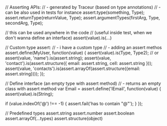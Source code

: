 // Asserting APIs:
// - generated by Traceur (based on type annotations)
// - can be also used in tests for instance
assert.type(something, Type);
assert.returnType(returnValue, Type);
assert.argumentTypes(firstArg, Type, secondArg, Type);

// this can be used anywhere in the code
// (useful inside test, when we don't wanna define an interface)
assert(value).is(...)


// Custom type assert:
// - i have a custom type
// - adding an assert methos
assert.define(MyUser, function(value) {
  assert(value).is(Type, Type2); // or
  assert(value, 'name').is(assert.string);
  assert(value, 'contact').is(assert.structure({
    email: assert.string,
    cell: assert.string
  }));
  assert(value, 'contacts').is(assert.arrayOf(assert.structure({email: assert.string})));
});



// Define interface (an empty type with assert method)
// - returns an empty class with assert method
var Email = assert.define('IEmail', function(value) {
  assert(value).is(String);

  if (value.indexOf('@') !== -1) {
    assert.fail('has to contain "@"');
  }
});


// Predefined types
assert.string
assert.number
assert.boolean
assert.arrayOf(...types)
assert.structure(object)
